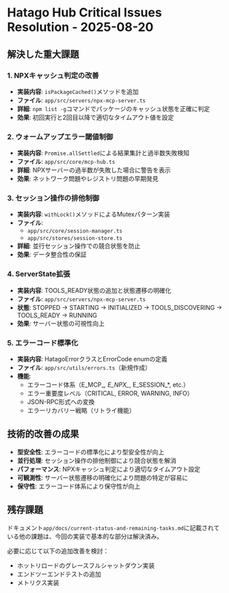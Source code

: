 # Hatago Hub Critical Issues Resolution - 2025-08-20

## 解決した重大課題

### 1. NPXキャッシュ判定の改善
- **実装内容**: `isPackageCached()`メソッドを追加
- **ファイル**: `app/src/servers/npx-mcp-server.ts`
- **詳細**: `npm list -g`コマンドでパッケージのキャッシュ状態を正確に判定
- **効果**: 初回実行と2回目以降で適切なタイムアウト値を設定

### 2. ウォームアップエラー閾値制御
- **実装内容**: `Promise.allSettled`による結果集計と過半数失敗検知
- **ファイル**: `app/src/core/mcp-hub.ts`
- **詳細**: NPXサーバーの過半数が失敗した場合に警告を表示
- **効果**: ネットワーク問題やレジストリ問題の早期発見

### 3. セッション操作の排他制御
- **実装内容**: `withLock()`メソッドによるMutexパターン実装
- **ファイル**: 
  - `app/src/core/session-manager.ts`
  - `app/src/stores/session-store.ts`
- **詳細**: 並行セッション操作での競合状態を防止
- **効果**: データ整合性の保証

### 4. ServerState拡張
- **実装内容**: TOOLS_READY状態の追加と状態遷移の明確化
- **ファイル**: `app/src/servers/npx-mcp-server.ts`
- **状態**: STOPPED → STARTING → INITIALIZED → TOOLS_DISCOVERING → TOOLS_READY → RUNNING
- **効果**: サーバー状態の可視性向上

### 5. エラーコード標準化
- **実装内容**: HatagoErrorクラスとErrorCode enumの定義
- **ファイル**: `app/src/utils/errors.ts`（新規作成）
- **機能**:
  - エラーコード体系（E_MCP_*, E_NPX_*, E_SESSION_*, etc.）
  - エラー重要度レベル（CRITICAL, ERROR, WARNING, INFO）
  - JSON-RPC形式への変換
  - エラーリカバリー戦略（リトライ機能）

## 技術的改善の成果

- **型安全性**: エラーコードの標準化により型安全性が向上
- **並行処理**: セッション操作の排他制御により競合状態を解消
- **パフォーマンス**: NPXキャッシュ判定により適切なタイムアウト設定
- **可観測性**: サーバー状態遷移の明確化により問題の特定が容易に
- **保守性**: エラーコード体系により保守性が向上

## 残存課題

ドキュメント`app/docs/current-status-and-remaining-tasks.md`に記載されている他の課題は、今回の実装で基本的な部分は解決済み。

必要に応じて以下の追加改善を検討：
- ホットリロードのグレースフルシャットダウン実装
- エンドツーエンドテストの追加
- メトリクス実装